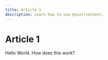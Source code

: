 ```yaml
---
title: Article 1
description: Learn how to use @nuxt/content.
---
```


# Article 1

Hello World. How does this work?
